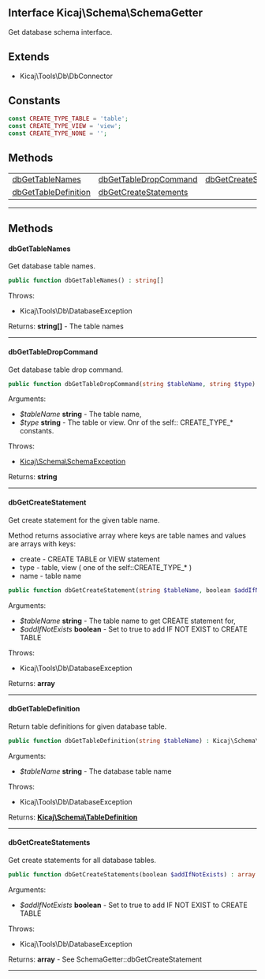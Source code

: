 ## Interface Kicaj\Schema\SchemaGetter
Get database schema interface.

## Extends

- Kicaj\Tools\Db\DbConnector

## Constants

```php
const CREATE_TYPE_TABLE = 'table';
const CREATE_TYPE_VIEW = 'view';
const CREATE_TYPE_NONE = '';
```

## Methods

|                                                  |                                                  |                                                  |
| ------------------------------------------------ | ------------------------------------------------ | ------------------------------------------------ |
|       [dbGetTableNames](#dbgettablenames)        | [dbGetTableDropCommand](#dbgettabledropcommand)  |  [dbGetCreateStatement](#dbgetcreatestatement)   |
|  [dbGetTableDefinition](#dbgettabledefinition)   | [dbGetCreateStatements](#dbgetcreatestatements)  |                      [](#)                       |

-------
## Methods
#### dbGetTableNames
Get database table names.
```php
public function dbGetTableNames() : string[]
```

Throws:
- Kicaj\Tools\Db\DatabaseException

Returns: **string[]** - The table names

-------
#### dbGetTableDropCommand
Get database table drop command.
```php
public function dbGetTableDropCommand(string $tableName, string $type) : string
```
Arguments:
- _$tableName_ **string** - The table name, 
- _$type_ **string** - The table or view. Onr of the self:: CREATE_TYPE_* constants.

Throws:
- [Kicaj\Schema\SchemaException](Kicaj-Schema-SchemaException.md)

Returns: **string**

-------
#### dbGetCreateStatement
Get create statement for the given table name.

Method returns associative array where keys are table names and values are arrays with keys:

- create - CREATE TABLE or VIEW statement
- type   - table, view ( one of the self::CREATE_TYPE_* )
- name   - table name
```php
public function dbGetCreateStatement(string $tableName, boolean $addIfNotExists) : array
```
Arguments:
- _$tableName_ **string** - The table name to get CREATE statement for, 
- _$addIfNotExists_ **boolean** - Set to true to add IF NOT EXIST to CREATE TABLE

Throws:
- Kicaj\Tools\Db\DatabaseException

Returns: **array**

-------
#### dbGetTableDefinition
Return table definitions for given database table.
```php
public function dbGetTableDefinition(string $tableName) : Kicaj\Schema\TableDefinition
```
Arguments:
- _$tableName_ **string** - The database table name

Throws:
- Kicaj\Tools\Db\DatabaseException

Returns: **[Kicaj\Schema\TableDefinition](Kicaj-Schema-TableDefinition.md)**

-------
#### dbGetCreateStatements
Get create statements for all database tables.
```php
public function dbGetCreateStatements(boolean $addIfNotExists) : array
```
Arguments:
- _$addIfNotExists_ **boolean** - Set to true to add IF NOT EXIST to CREATE TABLE

Throws:
- Kicaj\Tools\Db\DatabaseException

Returns: **array** - See SchemaGetter::dbGetCreateStatement

-------

